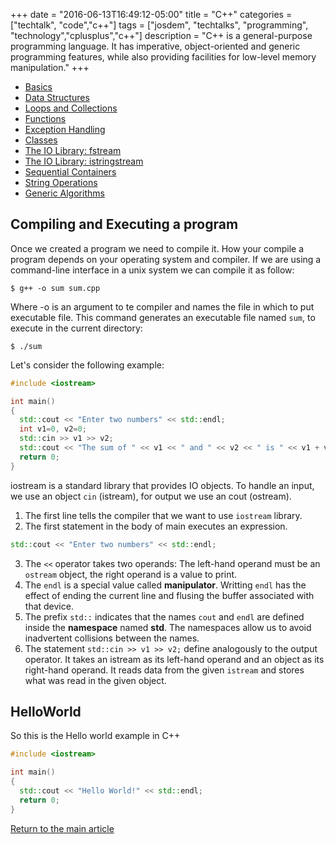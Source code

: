 +++
date = "2016-06-13T16:49:12-05:00"
title = "C++"
categories = ["techtalk", "code","c++"]
tags = ["josdem", "techtalks", "programming", "technology","cplusplus","c++"]
description = "C++ is a general-purpose programming language. It has imperative, object-oriented and generic programming features, while also providing facilities for low-level memory manipulation."
+++

* [Basics](/techtalk/cplusplus/c++_types)
* [Data Structures](/techtalk/cplusplus/c++_struct)
* [Loops and Collections](/techtalk/cplusplus/c++_loops)
* [Functions](/techtalk/cplusplus/c++_functions)
* [Exception Handling](/techtalk/cplusplus/c++_exception)
* [Classes](/techtalk/cplusplus/c++_classes)
* [The IO Library: fstream](/techtalk/cplusplus/c++_library_io)
* [The IO Library: istringstream](/techtalk/cplusplus/c++_io_istringstream)
* [Sequential Containers](/techtalk/cplusplus/c++_sequential_containers)
* [String Operations](/techtalk/cplusplus/c++_string_operations)
* [Generic Algorithms](/techtalk/cplusplus/generic_algorithms)

## Compiling and Executing a program

Once we created a program we need to compile it. How your compile a program depends on your operating system and compiler. If we are using a command-line interface in a unix system we can compile it as follow:

```
$ g++ -o sum sum.cpp
```

Where -o is an argument to te compiler and names the file in which to put executable file. This command generates an executable file named `sum`, to execute in the current directory:

```
$ ./sum
```

Let's consider the following example:

```c++
#include <iostream>

int main()
{
  std::cout << "Enter two numbers" << std::endl;
  int v1=0, v2=0;
  std::cin >> v1 >> v2;
  std::cout << "The sum of " << v1 << " and " << v2 << " is " << v1 + v2 << std::endl;
  return 0;
}
```

iostream is a standard library that provides IO objects. To handle an input, we use an object `cin` (istream), for output we use an cout (ostream).

1. The first line tells the compiler that we want to use `iostream` library.
2. The first statement in the body of main executes an expression.

```c++
std::cout << "Enter two numbers" << std::endl;
```

3. The `<<` operator takes two operands: The left-hand operand must be an `ostream` object, the right operand is a value to print.
4. The `endl` is a special value called **manipulator**. Writting `endl` has the effect of ending the current line and flusing the buffer associated with that device.
5. The prefix `std::` indicates that the names `cout` and `endl` are defined inside the **namespace** named **std**. The namespaces allow us to avoid inadvertent collisions between the names.
6. The statement `std::cin >> v1 >> v2;` define analogously to the output operator. It takes an istream as its left-hand operand and an object as its right-hand operand. It reads data from the given `istream` and stores what was read in the given object.

## HelloWorld

So this is the Hello world example in C++

```c++
#include <iostream>

int main()
{
  std::cout << "Hello World!" << std::endl;
  return 0;
}
```

[Return to the main article](/techtalk/techtalks)

